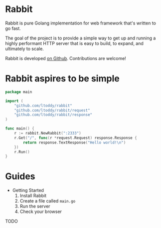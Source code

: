 # Rabbit

Rabbit is pure Golang implementation for web framework that's written to go fast.

The goal of the project is to provide a simple way to get up and running a highly
performant HTTP server that is easy to build, to expand, and ultimately to scale.

Rabbit is developed [on Github](http://github.com/ltoddy/rabbit). Contributions are welcome!

# Rabbit aspires to be simple

```go
package main

import (
	"github.com/ltoddy/rabbit"
	"github.com/ltoddy/rabbit/request"
	"github.com/ltoddy/rabbit/response"
)

func main() {
	r := rabbit.NewRabbit(":2333")
	r.Get("/", func(r *request.Request) response.Response {
		return response.TextResponse("Hello world!\n")
	})
	r.Run()
}
```

# Guides

- Getting Started
  1. Install Rabbit
  2. Create a file called `main.go`
  3. Run the server
  4. Check your browser

TODO
